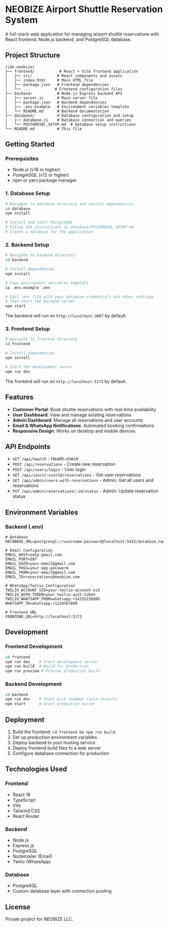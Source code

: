 # NEOBIZE Airport Shuttle Reservation System

A full-stack web application for managing airport shuttle reservations with React frontend, Node.js backend, and PostgreSQL database.

## Project Structure

```
ride.neobize/
├── frontend/           # React + Vite frontend application
│   ├── src/           # React components and assets
│   ├── index.html     # Main HTML file
│   ├── package.json   # Frontend dependencies
│   └── ...           # Frontend configuration files
├── backend/           # Node.js Express backend API
│   ├── server.js      # Main server file
│   ├── package.json   # Backend dependencies
│   ├── .env.example   # Environment variables template
│   └── README.md      # Backend documentation
├── database/          # Database configuration and setup
│   ├── database.js    # Database connection and queries
│   └── POSTGRESQL_SETUP.md  # Database setup instructions
└── README.md          # This file
```

## Getting Started

### Prerequisites

- Node.js (v18 or higher)
- PostgreSQL (v12 or higher)
- npm or yarn package manager

### 1. Database Setup

```bash
# Navigate to database directory and install dependencies
cd database
npm install

# Install and start PostgreSQL
# Follow the instructions in database/POSTGRESQL_SETUP.md
# Create a database for the application
```

### 2. Backend Setup

```bash
# Navigate to backend directory
cd backend

# Install dependencies
npm install

# Copy environment variables template
cp .env.example .env

# Edit .env file with your database credentials and other settings
# Then start the backend server
npm start
```

The backend will run on `http://localhost:3007` by default.

### 3. Frontend Setup

```bash
# Navigate to frontend directory
cd frontend

# Install dependencies
npm install

# Start the development server
npm run dev
```

The frontend will run on `http://localhost:5173` by default.

## Features

- **Customer Portal**: Book shuttle reservations with real-time availability
- **User Dashboard**: View and manage existing reservations
- **Admin Dashboard**: Manage all reservations and user accounts
- **Email & WhatsApp Notifications**: Automated booking confirmations
- **Responsive Design**: Works on desktop and mobile devices

## API Endpoints

- `GET /api/health` - Health check
- `POST /api/reservations` - Create new reservation
- `POST /api/users/login` - User login
- `GET /api/users/:userId/reservations` - Get user reservations
- `GET /api/admin/users-with-reservations` - Admin: Get all users and reservations
- `PUT /api/admin/reservations/:id/status` - Admin: Update reservation status

## Environment Variables

### Backend (.env)
```
# Database
DATABASE_URL=postgresql://username:password@localhost:5432/database_name

# Email Configuration
EMAIL_HOST=smtp.gmail.com
EMAIL_PORT=587
EMAIL_USER=your-email@gmail.com
EMAIL_PASS=your-app-password
EMAIL_FROM=your-email@gmail.com
EMAIL_TO=reservations@neobize.com

# WhatsApp/Twilio Configuration
TWILIO_ACCOUNT_SID=your-twilio-account-sid
TWILIO_AUTH_TOKEN=your-twilio-auth-token
TWILIO_WHATSAPP_FROM=whatsapp:+14155238886
WHATSAPP_TO=whatsapp:+1234567890

# Frontend URL
FRONTEND_URL=http://localhost:5173
```

## Development

### Frontend Development
```bash
cd frontend
npm run dev    # Start development server
npm run build  # Build for production
npm run preview # Preview production build
```

### Backend Development
```bash
cd backend
npm run dev    # Start with nodemon (auto-restart)
npm start      # Start production server
```

## Deployment

1. Build the frontend: `cd frontend && npm run build`
2. Set up production environment variables
3. Deploy backend to your hosting service
4. Deploy frontend build files to a web server
5. Configure database connection for production

## Technologies Used

### Frontend
- React 18
- TypeScript
- Vite
- Tailwind CSS
- React Router

### Backend
- Node.js
- Express.js
- PostgreSQL
- Nodemailer (Email)
- Twilio (WhatsApp)

### Database
- PostgreSQL
- Custom database layer with connection pooling

## License

Private project for NEOBIZE LLC.
